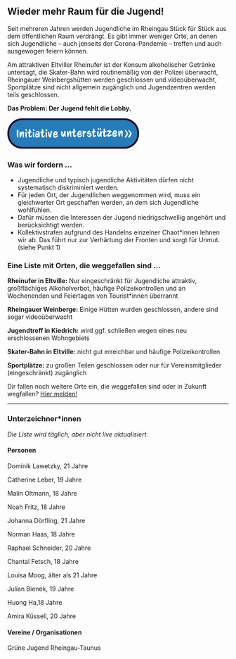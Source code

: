 ## Wieder mehr Raum für die Jugend!

Seit mehreren Jahren werden Jugendliche im Rheingau Stück für Stück aus dem öffentlichen Raum verdrängt. Es gibt immer weniger Orte, an denen sich Jugendliche – auch jenseits der Corona-Pandemie – treffen und auch ausgewogen feiern können. 

Am attraktiven Eltviller Rheinufer ist der Konsum alkoholischer Getränke untersagt, die Skater-Bahn wird routinemäßig von der Polizei überwacht, Rheingauer Weinbergshütten werden geschlossen und videoüberwacht, Sportplätze sind nicht allgemein zugänglich und Jugendzentren werden teils geschlossen.

**Das Problem: Der Jugend fehlt die Lobby.**

[![Initiative unterstützen](/button-small.png)](https://forms.gle/pg3r5DJwm6g1Dbwy5)

### Was wir fordern ...

- Jugendliche und typisch jugendliche Aktivitäten dürfen nicht systematisch diskriminiert werden.
- Für jeden Ort, der Jugendlichen weggenommen wird, muss ein gleichwerter Ort geschaffen werden, an dem sich Jugendliche wohlfühlen.
- Dafür müssen die Interessen der Jugend niedrigschwellig angehört und berücksichtigt werden.
- Kollektivstrafen aufgrund des Handelns einzelner Chaot\*innen lehnen wir ab. Das führt nur zur Verhärtung der Fronten und sorgt für Unmut. (siehe Punkt 1)

### Eine Liste mit Orten, die weggefallen sind ...
**Rheinufer in Eltville:** Nur eingeschränkt für Jugendliche attraktiv, großflächiges Alkoholverbot, häufige Polizeikontrollen und an Wochenenden und Feiertagen von Tourist\*innen überrannt

**Rheingauer Weinberge:** Einige Hütten wurden geschlossen, andere sind sogar videoüberwacht

**Jugendtreff in Kiedrich:** wird ggf. schließen wegen eines neu erschlossenen Wohngebiets

**Skater-Bahn in Eltville:** nicht gut erreichbar und häufige Polizeikontrollen

**Sportplätze:** zu großen Teilen geschlossen oder nur für Vereinsmitglieder (eingeschränkt) zugänglich

Dir fallen noch weitere Orte ein, die weggefallen sind oder in Zukunft wegfallen? [Hier melden!](https://forms.gle/VE1cerB4QKc21n8r8)

---

### Unterzeichner\*innen
_Die Liste wird täglich, aber nicht live aktualisiert._

#### Personen
Dominik Lawetzky, 21 Jahre

Catherine Leber, 19 Jahre

Malin Oltmann, 18 Jahre

Noah Fritz, 18 Jahre

Johanna Dörfling, 21 Jahre

Norman Haas, 18 Jahre

Raphael Schneider, 20 Jahre

Chantal Fetsch, 18 Jahre

Louisa Moog, älter als 21 Jahre

Julian Bienek, 19 Jahre

Huong Ha,18 Jahre

Amira Küssell, 20 Jahre


#### Vereine / Organisationen
Grüne Jugend Rheingau-Taunus


